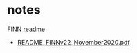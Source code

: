 # notes

[FINN readme](https://www.acom.ucar.edu/Data/fire/data/finn2/README_FINNv22_November2020.pdf)

- [README_FINNv22_November2020.pdf](./README_FINNv22_November2020.pdf)